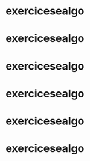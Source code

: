 # exercicesealgo
# exercicesealgo
# exercicesealgo
# exercicesealgo
# exercicesealgo
# exercicesealgo
